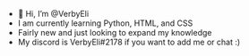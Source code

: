 - 👋 Hi, I’m @VerbyEli
- I am currently learning Python, HTML, and CSS
- Fairly new and just looking to expand my knowledge
- My discord is VerbyEli#2178 if you want to add me or chat :)

